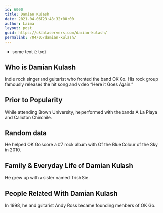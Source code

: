 ```yaml
---
id: 6000
title: Damian Kulash
date: 2021-04-06T23:48:32+00:00
author: Laima
layout: post
guid: https://ukdataservers.com/damian-kulash/
permalink: /04/06/damian-kulash/
---
```


* some text
{: toc}


## Who is Damian Kulash
                  
                  
                  
Indie rock singer and guitarist who fronted the band OK Go. His rock group famously released the hit song and video &#8220;Here it Goes Again.&#8221;
                  
              
            
              
            
                
                
                
## Prior to Popularity
                  
                  
                  
While attending Brown University, he performed with the bands A La Playa and Calixton Chinchile.
                  
              
            
              
            
                
                
                
## Random data
                  
                  
                  
He helped OK Go score a #7 rock album with Of the Blue Colour of the Sky in 2010.
                  
              
            
              
            
                
                
                
## Family & Everyday Life of Damian Kulash
                  
                  
                  
He grew up with a sister named Trish Sie.
                  
              
            
              
            
                
                
                
## People Related With Damian Kulash
                  
                  
                  
In 1998, he and guitarist Andy Ross became founding members of OK Go.
                  
              
            
              
            
                
              
            
              
              
            
            
              
            
          
          
          